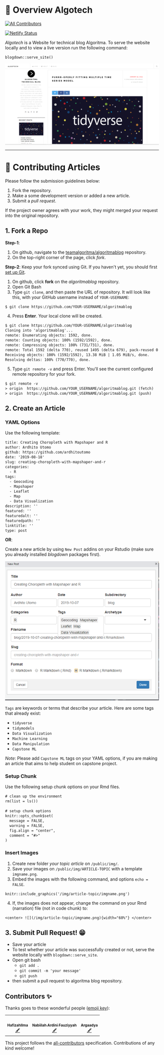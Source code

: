 # :star2: Overview Algotech
<!-- ALL-CONTRIBUTORS-BADGE:START - Do not remove or modify this section -->
[![All Contributors](https://img.shields.io/badge/all_contributors-3-orange.svg?style=flat-square)](#contributors-)
<!-- ALL-CONTRIBUTORS-BADGE:END -->

[![Netlify Status](https://api.netlify.com/api/v1/badges/5ceca968-68f6-4458-90e3-5b72bf373c20/deploy-status)](https://app.netlify.com/sites/algotech/deploys)


*Algotech* is a Website for technical blog Algoritma. To serve the website locally and to view a live version run the following command:

```
blogdown::serve_site()
```

![](public/img/main/ss1.png)


***

# :memo: Contributing Articles

Please follow the submission guidelines below:

1. Fork the repository.
2. Make a some development version or added a new article.
3. Submit a *pull request*.

If the project owner agrees with your work, they might merged your request into the original repository.

## 1. Fork a Repo 

**Step-1**:

1. On github, navigate to the [teamalgoritma/algoritmablog](https://github.com/teamalgoritma/algoritmablog) repository.
2. On the top-right corner of the page, click *fork*.

**Step-2**: Keep your fork synced using Git. If you haven't yet, you should first [set up Git](https://help.github.com/en/articles/set-up-git#setting-up-git).

1. On github, click **fork** on the *algoritmablog* repository.
2. Open Git Bash
3. Type `git clone`, and then paste the URL of repository. It will look like this, with your GitHub username instead of `YOUR-USERNAME`:

```
$ git clone https://github.com/YOUR-USERNAME/algoritmablog
```
4. Press **Enter**. Your local clone will be created.

```
$ git clone https://github.com/YOUR-USERNAME/algoritmablog
Cloning into 'algoritmablog'...
remote: Enumerating objects: 1592, done.
remote: Counting objects: 100% (1592/1592), done.
remote: Compressing objects: 100% (731/731), done.
remote: Total 1592 (delta 770), reused 1495 (delta 679), pack-reused 0
Receiving objects: 100% (1592/1592), 13.38 MiB | 1.05 MiB/s, done.
Resolving deltas: 100% (770/770), done.
```

5. Type `git remote -v` and press Enter. You'll see the current configured remote repository for your fork.

```
$ git remote -v
> origin  https://github.com/YOUR_USERNAME/algoritmablog.git (fetch)
> origin  https://github.com/YOUR_USERNAME/algoritmablog.git (push)
```

## 2. Create an Article

### YAML Options

Use the following template:

```
title: Creating Choropleth with Mapshaper and R
author: Ardhito Utomo
github: https://github.com/ardhitoutomo
date: '2019-08-18'
slug: creating-choropleth-with-mapshaper-and-r
categories:
  - R
tags: 
  - Geocoding
  - Mapshaper
  - Leaflet
  - Map
  - Data Visualization
description: ''
featured: ''
featuredalt: ''
featuredpath: ''
linktitle: ''
type: post
```

**OR**:

Create a new article by using `New Post` addins on your Rstudio (make sure you already installed *blogdown* packages first).

![](public/img/main/newpost.png)


`Tags` are keywords or terms that describe your article. Here are some tags that already exist: 

* `tidyverse`
* `tidymodels`
* `Data Visualization`
* `Machine Learning`
* `Data Manipulation`
* `Capstone ML`

*Note*: Please add `Capstone ML` tags on your YAML options, if you are making an article that aims to help student on capstone project.

### Setup Chunk

Use the following setup chunk options on your Rmd files.

```
# clean up the environment
rm(list = ls())

# setup chunk options
knitr::opts_chunk$set(
  message = FALSE,
  warning = FALSE,
  fig.align = "center",
  comment = "#>"
)
```

### Insert Images

1. Create new folder *your topic article* on `/public/img/`.
2. Save your images on `/public/img/ARTICLE-TOPIC` with a template `imgname.png`.
3. Embed the images with the following command, and options `echo = FALSE`.

```
knitr::include_graphics('/img/article-topic/imgname.png')
```

4. If, the images does not appear, change the command on your Rmd (narration) file (not in code chunk) to:

```
<center> ![](/img/article-topic/imgname.png){width="60%"} </center>
```

## 3. Submit Pull Request! :grin:

* Save your article
* To test whether your article was successfully created or not, serve the website locally with `blogdown::serve_site`.
* Open git bash
  * `git add .`
  * `git commit -m 'your message'`
  * `git push`
* then submit a pull request to algoritma blog repository.


## Contributors ✨

Thanks goes to these wonderful people ([emoji key](https://allcontributors.org/docs/en/emoji-key)):

<!-- ALL-CONTRIBUTORS-LIST:START - Do not remove or modify this section -->
<!-- prettier-ignore-start -->
<!-- markdownlint-disable -->
<table>
  <tr>
    <td align="center"><a href="https://github.com/HafizahIlma"><img src="https://avatars0.githubusercontent.com/u/36740222?v=4" width="100px;" alt=""/><br /><sub><b>HafizahIlma</b></sub></a><br /><a href="#content-HafizahIlma" title="Content">🖋</a></td>
    <td align="center"><a href="http://algorit.ma"><img src="https://avatars0.githubusercontent.com/u/51941102?v=4" width="100px;" alt=""/><br /><sub><b>Nabiilah Ardini Fauziyyah</b></sub></a><br /><a href="#content-NabiilahArdini" title="Content">🖋</a></td>
    <td align="center"><a href="https://github.com/Argaadya"><img src="https://avatars1.githubusercontent.com/u/51928527?v=4" width="100px;" alt=""/><br /><sub><b>Argaadya</b></sub></a><br /><a href="#content-Argaadya" title="Content">🖋</a></td>
  </tr>
</table>

<!-- markdownlint-enable -->
<!-- prettier-ignore-end -->
<!-- ALL-CONTRIBUTORS-LIST:END -->

This project follows the [all-contributors](https://github.com/all-contributors/all-contributors) specification. Contributions of any kind welcome!